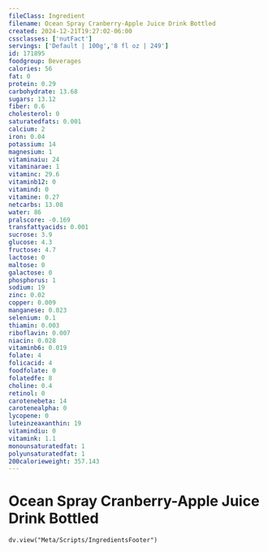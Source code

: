```yaml
---
fileClass: Ingredient
filename: Ocean Spray Cranberry-Apple Juice Drink Bottled
created: 2024-12-21T19:27:02-06:00
cssclasses: ['nutFact']
servings: ['Default | 100g','8 fl oz | 249']
id: 171895
foodgroup: Beverages
calories: 56
fat: 0
protein: 0.29
carbohydrate: 13.68
sugars: 13.12
fiber: 0.6
cholesterol: 0
saturatedfats: 0.001
calcium: 2
iron: 0.04
potassium: 14
magnesium: 1
vitaminaiu: 24
vitaminarae: 1
vitaminc: 29.6
vitaminb12: 0
vitamind: 0
vitamine: 0.27
netcarbs: 13.08
water: 86
pralscore: -0.169
transfattyacids: 0.001
sucrose: 3.9
glucose: 4.3
fructose: 4.7
lactose: 0
maltose: 0
galactose: 0
phosphorus: 1
sodium: 19
zinc: 0.02
copper: 0.009
manganese: 0.023
selenium: 0.1
thiamin: 0.003
riboflavin: 0.007
niacin: 0.028
vitaminb6: 0.019
folate: 4
folicacid: 4
foodfolate: 0
folatedfe: 8
choline: 0.4
retinol: 0
carotenebeta: 14
carotenealpha: 0
lycopene: 0
luteinzeaxanthin: 19
vitamindiu: 0
vitamink: 1.1
monounsaturatedfat: 1
polyunsaturatedfat: 1
200calorieweight: 357.143
---
```


# Ocean Spray Cranberry-Apple Juice Drink Bottled

```dataviewjs
dv.view("Meta/Scripts/IngredientsFooter")
```